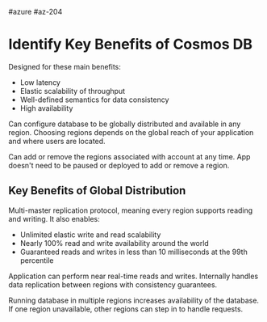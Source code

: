 #azure #az-204

# Identify Key Benefits of Cosmos DB
Designed for these main benefits:
- Low latency
- Elastic scalability of throughput
- Well-defined semantics for data consistency
- High availability

Can configure database to be globally distributed and available in any region.
Choosing regions depends on the global reach of your application and where users are located.

Can add or remove the regions associated with account at any time.
App doesn't need to be paused or deployed to add or remove a region.

## Key Benefits of Global Distribution
Multi-master replication protocol, meaning every region supports reading and writing.
It also enables:
- Unlimited elastic write and read scalability
- Nearly 100% read and write availability around the world
- Guaranteed reads and writes in less than 10 milliseconds at the 99th percentile

Application can perform near real-time reads and writes.
Internally handles data replication between regions with consistency guarantees.

Running database in multiple regions increases availability of the database.
If one region unavailable, other regions can step in to handle requests.